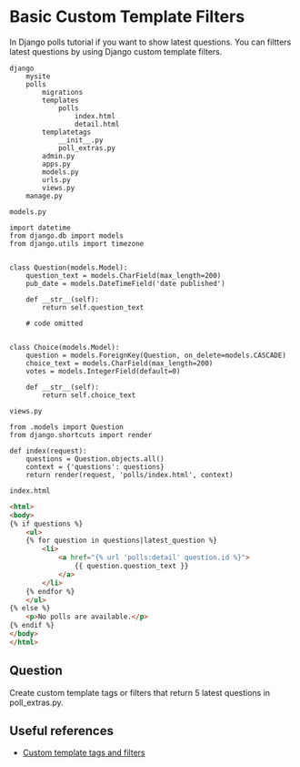 # Basic Custom Template Filters

In Django polls tutorial if you want to show latest questions.
You can filtters latest questions by using Django custom template filters.  
```
django
    mysite
    polls
        migrations
        templates
            polls
                index.html
                detail.html
        templatetags
            __init__.py
            poll_extras.py
        admin.py
        apps.py
        models.py
        urls.py
        views.py
    manage.py
```
```models.py```  
``` python3
import datetime
from django.db import models
from django.utils import timezone


class Question(models.Model):
    question_text = models.CharField(max_length=200)
    pub_date = models.DateTimeField('date published')

    def __str__(self):
        return self.question_text

    # code omitted


class Choice(models.Model):
    question = models.ForeignKey(Question, on_delete=models.CASCADE)
    choice_text = models.CharField(max_length=200)
    votes = models.IntegerField(default=0)

    def __str__(self):
        return self.choice_text

```

```views.py```
``` python3
from .models import Question
from django.shortcuts import render

def index(request):
    questions = Question.objects.all()
    context = {'questions': questions}
    return render(request, 'polls/index.html', context)
```

```index.html```  
``` html
<html>
<body>
{% if questions %}
    <ul>
    {% for question in questions|latest_question %}
        <li>
            <a href="{% url 'polls:detail' question.id %}">
                {{ question.question_text }}
            </a>
        </li>
    {% endfor %}
    </ul>
{% else %}
    <p>No polls are available.</p>
{% endif %}
</body>
</html>
```  

## Question
Create custom template tags or filters that return 5 latest questions in poll_extras.py.  

## Useful references
- [Custom template tags and filters](https://docs.djangoproject.com/en/2.2/howto/custom-template-tags/)